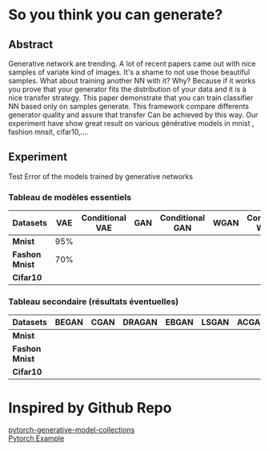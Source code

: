 # So you think you can generate?

## Abstract

Generative network are trending. A lot of recent papers came out with nice samples of variate kind of images. It's a shame to not use those beautiful samples. What about training another NN with it? Why? Because if it works you prove that your generator fits the distribution of your data and it is à nice transfer strategy. This paper demonstrate that you can train classifier NN based only on samples generate. This framework compare differents generator quality and assure that transfer Can be achieved by this way. Our experiment have show great result on various générative models in mnist , fashion mnsit, cifar10,....

## Experiment

Test Error of the models trained by generative networks

### Tableau de modèles essentiels

| Datasets          | VAE  | Conditional VAE | GAN  | Conditional GAN | WGAN | Conditional WGAN |
|-------------------|------|---------------- |------|---------------- |------|------------------|
| **Mnist**         |  95% |                 |      |                 |      |                  |
| **Fashon Mnist**  |  70% |                 |      |                 |      |                  |
|  **Cifar10**      |      |                 |      |                 |      |                  |


### Tableau secondaire (résultats éventuelles)

| Datasets          | BEGAN  | CGAN | DRAGAN | EBGAN | LSGAN | ACGAN | InfoGAN |
|-------------------|--------|------|--------|-------|-------|-------|---------|
| **Mnist**         |        |      |        |       |       |       |         |
| **Fashon Mnist**  |        |      |        |       |       |       |         |
| **Cifar10**       |        |      |        |       |       |       |         |



# Inspired by Github Repo

[pytorch-generative-model-collections](https://github.com/znxlwm/pytorch-generative-model-collections) <br>
[Pytorch Example](https://github.com/pytorch/examples/tree/master/mnist) <br>
